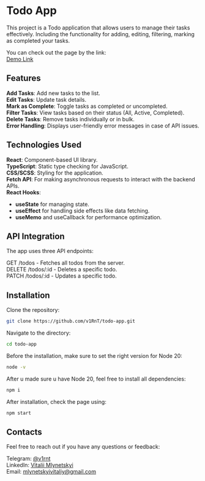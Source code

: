 # Todo App

This project is a Todo application that allows users to manage their tasks effectively. Including the functionality for adding, editing, filtering, marking as completed your tasks.

You can check out the page by the link: \
[Demo Link](https://v1rnt.github.io/todo-app/)

## Features

**Add Tasks**: Add new tasks to the list. \
**Edit Tasks**: Update task details. \
**Mark as Complete**: Toggle tasks as completed or uncompleted. \
**Filter Tasks**: View tasks based on their status (All, Active, Completed). \
**Delete Tasks**: Remove tasks individually or in bulk. \
**Error Handling**: Displays user-friendly error messages in case of API issues.

## Technologies Used

**React**: Component-based UI library. \
**TypeScript**: Static type checking for JavaScript. \
**CSS/SCSS**: Styling for the application. \
**Fetch API**: For making asynchronous requests to interact with the backend APIs. \
**React Hooks**:

- **useState** for managing state.
- **useEffect** for handling side effects like data fetching.
- **useMemo** and useCallback for performance optimization.

## API Integration

The app uses three API endpoints:

GET /todos - Fetches all todos from the server. \
DELETE /todos/:id - Deletes a specific todo. \
PATCH /todos/:id - Updates a specific todo.

## Installation

Clone the repository:

```bash
git clone https://github.com/v1RnT/todo-app.git
```

Navigate to the directory:

```bash
cd todo-app
```

Before the installation, make sure to set the right version for Node 20:

```bash
node -v
```

After u made sure u have Node 20, feel free to install all dependencies:

```bash
npm i
```

After installation, check the page using:

```bash
npm start
```

## Contacts

Feel free to reach out if you have any questions or feedback:

Telegram: [@v1rnt](https://t.me/v1RnT) \
LinkedIn: [Vitalii Mlynetskyi](https://www.linkedin.com/in/vitalii-mlynetskyi-62823727b/) \
Email: mlynetskyivitaliy@gmail.com

